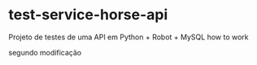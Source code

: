 # test-service-horse-api
Projeto de testes de uma API em Python + Robot + MySQL
how to work


segundo modificação

